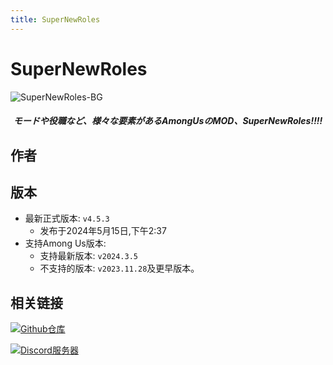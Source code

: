 ```yaml
---
title: SuperNewRoles
---
```

# SuperNewRoles
![SuperNewRoles-BG](/Image/SuperNewRoles.png)

<div align="center">
<h5>モードや役職など、様々な要素があるAmongUsのMOD、SuperNewRoles!!!!</h5>
</div>

<script setup>
import { VPTeamMembers } from 'vitepress/theme'

const members = [
  {
    avatar: '/Image/Yoking.jpg',
    name: 'Yoking',
    title: '开发者',
    org: 'SuperNewRoles',
    orgLink: 'https://github.com/SuperNewRoles',
    links: [
      { icon: 'github', link: 'https://github.com/ykundesu' },
      { icon: 'x', link: 'https://x.com/ReYYYYoking'}
    ]
  }
]
</script>

## 作者

<div align="center">
<VPTeamMembers size="small" :members="members" />
</div>

## 版本
- 最新正式版本: `v4.5.3`
  - 发布于2024年5月15日,下午2:37
- 支持Among Us版本:
    - 支持最新版本: `v2024.3.5`
    - 不支持的版本: `v2023.11.28`及更早版本。

## 相关链接
[![Github仓库](https://badgen.net/badge/Github/Repository/github?icon=github)](https://github.com/SuperNewRoles/SuperNewRoles)

[![Discord服务器](https://badgen.net/badge/Discord/Server/5662F6?icon=discord)](https://discord.gg/77RkMJHWsM)